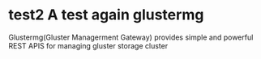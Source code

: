 test2
A test again
glustermg
=========

Glustermg(Gluster Managerment Gateway) provides simple and powerful REST APIS for managing gluster storage cluster
